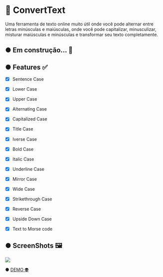 # 📝 ConvertText
<p>Uma ferramenta de texto online muito útil onde você pode alternar entre letras minúsculas e maiúsculas, 
   onde você pode capitalizar, minusculizar, misturar maiúsculas e minúsculas e transformar seu texto completamente.</p>

## ● Em construção... 🚧

## ● Features ✅
- [x] Sentence Case
- [x] Lower Case
- [x] Upper Case
- [x] Alternating Case
- [x] Capitalized Case
- [x] Title Case
- [x] Iverse Case
- [x] Bold Case
- [x] Italic Case
- [x] Underline Case
- [x] Mirror Case
- [x] Wide Case
- [x] Strikethrough Case
- [x] Reverse Case
- [x] Upside Down Case
- [x] Text to Morse code


## ● ScreenShots 🖼️
<img src="./Assets/animação.gif">

● <a href='https://andersonbones.github.io/ConvertText/'>DEMO 👽</a>

